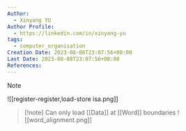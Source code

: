 ```yaml
---
Author:
  - Xinyang YU
Author Profile:
  - https://linkedin.com/in/xinyang-yu
tags:
  - computer_organisation
Creation Date: 2023-08-08T23:07:56+08:00
Last Date: 2023-08-08T23:07:56+08:00
References:
---
```

>[!note]
>![[register-register,load-store isa.png]]

>[!note] Can only load [[Data]] at [[Word]] boundaries
>![[word_alignment.png]]